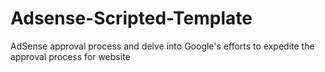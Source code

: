 # Adsense-Scripted-Template
AdSense approval process and delve into Google's efforts to expedite the approval process for website
